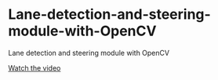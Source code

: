 # Lane-detection-and-steering-module-with-OpenCV
Lane detection and steering module with OpenCV

[Watch the video](Detect_drive.mp4)
